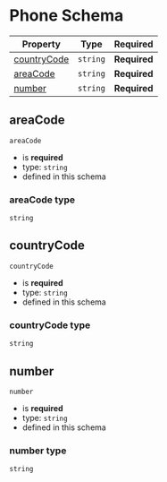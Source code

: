 
# Phone Schema




| Property | Type | Required |
|----------|------|----------|
| [countryCode](#countrycode) | `string` | **Required** | Phone (this schema) |
| [areaCode](#areacode) | `string` | **Required** | Phone (this schema) |
| [number](#number) | `string` | **Required** | Phone (this schema) |

## areaCode


`areaCode`
* is **required**
* type: `string`
* defined in this schema

### areaCode type


`string`






## countryCode


`countryCode`
* is **required**
* type: `string`
* defined in this schema

### countryCode type


`string`






## number


`number`
* is **required**
* type: `string`
* defined in this schema

### number type


`string`





